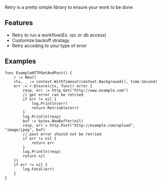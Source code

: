 Retry is a pretty simple library to ensure your work to be done

## Features
* Retry to run a workflow(Ex. rpc or db access)
* Customize backoff stratagy
* Retry accoding to your type of error

## Examples

```
func ExampleHTTPGetAndPost() {
    r := New()
    ctx, _ := context.WithTimeout(context.Background(), time.Second)
    err := r.Ensure(ctx, func() error {
        resp, err := http.Get("http://www.example.com")
        // get error can be retried
        if err != nil {
            log.Println(err)
            return Retriable(err)
        }
        log.Println(resp)
        buf := bytes.NewBuffer(nil)
        resp, err = http.Post("http://example.com/upload", "image/jpeg", buf)
        // post error should not be retried
        if err != nil {
            return err
        }
        log.Println(resp)
        return nil
    })
    if err != nil {
        log.Fatal(err)
    }
}
```
